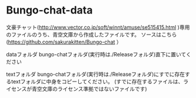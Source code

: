 # Bungo-chat-data
文豪チャット(http://www.vector.co.jp/soft/winnt/amuse/se515415.html )専用のファイルのうち、青空文庫から作成したファイルです。
ソースはこちら
(https://github.com/sakurakitten/Bungo-chat ）

dataフォルダ
bungo-chatフォルダ(実行時は./Releaseフォルダ)直下に置いてください

textフォルダ
bungo-chatフォルダ(実行時は./Releaseフォルダ)にすでに存在するtextフォルダに中身をコピーしてください。
(すでに存在するファイルは、ライセンスが青空文庫のライセンス準拠ではないファイルです)
